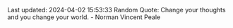 Last updated: 2024-04-02 15:53:33
Random Quote: Change your thoughts and you change your world. - Norman Vincent Peale